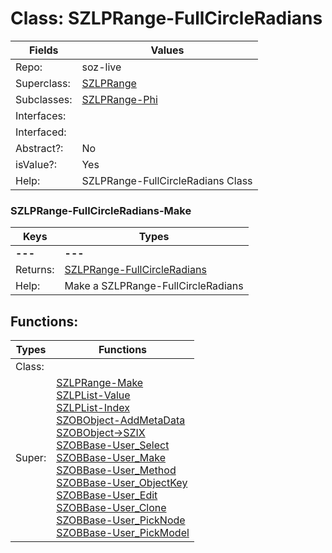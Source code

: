 
# Class:	SZLPRange-FullCircleRadians

| Fields | Values |
| --------- | --------- |
| Repo: | soz-live |
| Superclass: | [SZLPRange](SZLPRange.html) |
| Subclasses: | [SZLPRange-Phi](SZLPRange-Phi.html) |
| Interfaces: |  |
| Interfaced: |  |
| Abstract?: | No |
| isValue?: | Yes |
| Help: | SZLPRange-FullCircleRadians Class |

### SZLPRange-FullCircleRadians-Make

| Keys | Types |
| --------- | --------- |
| **---** | **---** |
| Returns: | [SZLPRange-FullCircleRadians](SZLPRange-FullCircleRadians.html) |
| Help: | Make a SZLPRange-FullCircleRadians |


## Functions:

| Types | Functions |
| --------- | --------- |
| Class: |  |
| Super: | [SZLPRange-Make](SZLPRange.html) <br> [SZLPList-Value](SZLPList.html) <br> [SZLPList-Index](SZLPList.html) <br> [SZOBObject-AddMetaData](SZOBObject.html) <br> [SZOBObject->SZIX](SZOBObject.html) <br> [SZOBBase-User_Select](SZOBBase.html) <br> [SZOBBase-User_Make](SZOBBase.html) <br> [SZOBBase-User_Method](SZOBBase.html) <br> [SZOBBase-User_ObjectKey](SZOBBase.html) <br> [SZOBBase-User_Edit](SZOBBase.html) <br> [SZOBBase-User_Clone](SZOBBase.html) <br> [SZOBBase-User_PickNode](SZOBBase.html) <br> [SZOBBase-User_PickModel](SZOBBase.html) |


